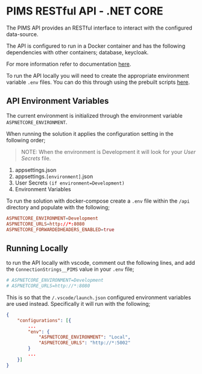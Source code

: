 # PIMS RESTful API - .NET CORE

The PIMS API provides an RESTful interface to interact with the configured data-source.

The API is configured to run in a Docker container and has the following dependencies with other containers; database, keycloak.

For more information refer to documentation [here](https://github.com/bcgov/PSP/wiki/api/API.md).

To run the API locally you will need to create the appropriate environment variable `.env` files. You can do this through using the prebuilt scripts [here](../../scripts/README.md).

## API Environment Variables

The current environment is initialized through the environment variable `ASPNETCORE_ENVIRONMENT`.

When running the solution it applies the configuration setting in the following order;

> NOTE: When the environment is Development it will look for your _User Secrets_ file.

1. appsettings.json
2. appsettings.`[environment]`.json
3. User Secrets `(if environment=Development)`
4. Environment Variables

To run the solution with docker-compose create a `.env` file within the `/api` directory and populate with the following;

```conf
ASPNETCORE_ENVIRONMENT=Development
ASPNETCORE_URLS=http://*:8080
ASPNETCORE_FORWARDEDHEADERS_ENABLED=true
```

## Running Locally

to run the API locally with vscode, comment out the following lines, and add the `ConnectionStrings__PIMS` value in your `.env` file;

```conf
# ASPNETCORE_ENVIRONMENT=Development
# ASPNETCORE_URLS=http://*:8080
```

This is so that the `/.vscode/launch.json` configured environment variables are used instead. Specifically it will run with the following;

```json
{
    "configurations": [{
        ...
        "env": {
            "ASPNETCORE_ENVIRONMENT": "Local",
            "ASPNETCORE_URLS": "http://*:5002"
        }
        ...
    }]
}
```
